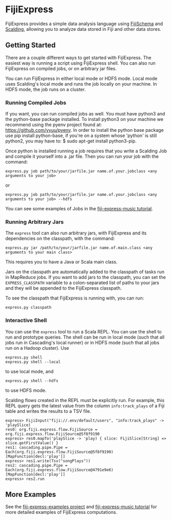 # FijiExpress #

FijiExpress provides a simple data analysis language using
[FijiSchema](https://github.com/fijiproject/fiji-schema/) and
[Scalding](https://github.com/twitter/scalding/), allowing you to analyze data stored in Fiji
and other data stores.


## Getting Started ##

There are a couple different ways to get started with FijiExpress.  The easiest way is running a
script using FijiExpress shell.  You can also run FijiExpress on compiled jobs, or on
arbitrary jar files.

You can run FijiExpress in either local mode or HDFS mode.  Local mode uses Scalding's local mode
and runs the job locally on your machine.  In HDFS mode, the job runs on a cluster.


### Running Compiled Jobs ###

If you want, you can run compiled jobs as well.  You must have python3 and the python-base package installed. To install python3 on your machine we recommend using the pyenv project found at: https://github.com/yyuu/pyenv. In order to install the python base package use pip install python-base, if you're on a system whose 'python' is still python2, you may have to: $ sudo apt-get install python3-pip.

Once python is installed running a job requires that you write a Scalding Job and compile it yourself into a .jar file.  Then you can run your job with the command:

    express.py job path/to/your/jarfile.jar name.of.your.jobclass <any arguments to your job>

or

    express.py job path/to/your/jarfile.jar name.of.your.jobclass <any arguments to your job> --hdfs

You can see some examples of Jobs in the
[fiji-express-music tutorial](https://github.com/fijiproject/fiji-express-music).


### Running Arbitrary Jars ###

The `express` tool can also run arbitrary jars, with FijiExpress and its dependencies on the
classpath, with the command:

    express.py jar /path/to/your/jarfile.jar name.of.main.class <any arguments to your main class>

This requires you to have a Java or Scala main class.

Jars on the classpath are automatically added to the classpath of tasks run in MapReduce jobs.
If you want to add jars to the classpath, you can set the `EXPRESS_CLASSPATH` variable to a
colon-separated list of paths to your jars and they will be appended to the FijiExpress classpath.

To see the classpath that FijiExpress is running with, you can run:

    express.py classpath

### Interactive Shell ###
You can use the `express` tool to run a Scala REPL. You can use the shell to run and prototype
queries. The shell can be run in local mode (such that all jobs run in Cascading's local runner) or
in HDFS mode (such that all jobs run on a Hadoop cluster). Use

    express.py shell
    express.py shell --local

to use local mode, and

    express.py shell --hdfs

to use HDFS mode.

Scalding flows created in the REPL must be explicitly run. For example, this REPL query gets the
latest value from the column `info:track_plays` of a Fiji table and writes the results to a TSV
file.

    express> FijiInput("fiji://.env/default/users", "info:track_plays" -> 'playSlice)
    res0: org.fiji.express.flow.FijiSource = org.fiji.express.flow.FijiSource@5f8f9190
    express> res0.mapTo('playSlice -> 'play) { slice: FijiSlice[String] => slice.getFirstValue() }
    res1: cascading.pipe.Pipe = Each(org.fiji.express.flow.FijiSource@5f8f9190)[MapFunction[decl:'play']]
    express> res1.write(Tsv("songPlays"))
    res2: cascading.pipe.Pipe = Each(org.fiji.express.flow.FijiSource@4791e9e6)[MapFunction[decl:'play']]
    express> res2.run

## More Examples ##

See the [fiji-express-examples project](https://github.com/fijiproject/fiji-express-examples)
and [fiji-express-music tutorial](https://github.com/fijiproject/fiji-express-music)
for more detailed examples of FijiExpress computations.
